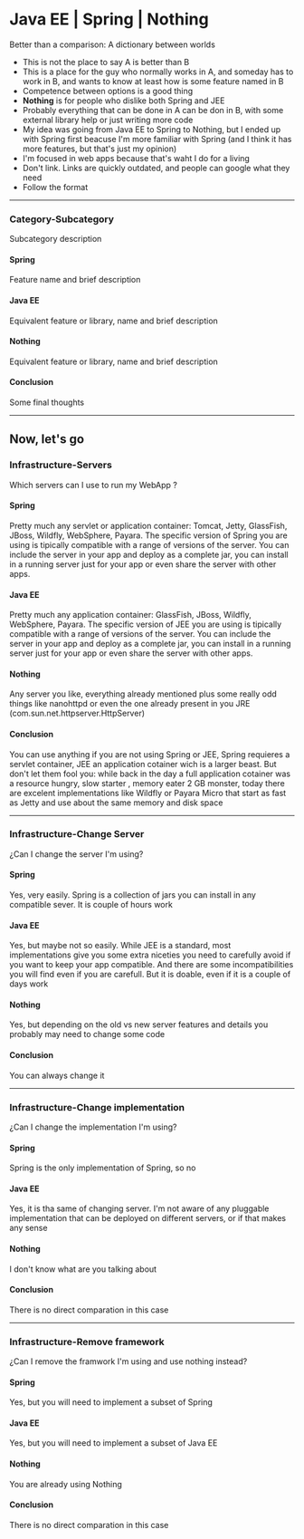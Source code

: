 # Java EE | Spring | Nothing

Better than a comparison: A dictionary between worlds

 * This is not the place to say A is better than B
 * This is a place for the guy who normally works in A, and someday has to work in B, and wants to know at least how is some feature named in B
 * Competence between options is a good thing
 * **Nothing** is for people who dislike both Spring and JEE 
 * Probably everything that can be done in A can be don in B, with some external library help or just writing more code
 * My idea was going from Java EE to Spring to Nothing, but I ended up with Spring first beacuse I'm more familiar with Spring (and I think it has more features, but that's just my opinion)
 * I'm focused in web apps because that's waht I do for a living
 * Don't link. Links are quickly outdated, and people can google what they need
 * Follow the format
---
### Category-Subcategory
Subcategory description
#### Spring
Feature name and brief description
#### Java EE
Equivalent feature or library, name and  brief description
#### Nothing
Equivalent feature or library, name and  brief description
#### Conclusion
Some final thoughts

---

## Now, let's go


### Infrastructure-Servers
Which servers can I use to run my WebApp ?
#### Spring
Pretty much any servlet or application container: Tomcat, Jetty, GlassFish, JBoss, Wildfly, WebSphere, Payara. The specific version of Spring you are using is tipically compatible with a range of versions of the server. You can include the server in your app and deploy as a complete jar, you can install in a running server just for your app or even share the server with other apps. 
#### Java EE
Pretty much any application container: GlassFish, JBoss, Wildfly, WebSphere, Payara. The specific version of JEE you are using is tipically compatible with a range of versions of the server. You can include the server in your app and deploy as a complete jar, you can install in a running server just for your app or even share the server with other apps. 
#### Nothing
Any server you like, everything already mentioned plus some really odd things like nanohttpd or even the one already present in you JRE (com.sun.net.httpserver.HttpServer)
#### Conclusion
You can use anything if you are not using Spring or JEE, Spring requieres a servlet container, JEE an application cotainer wich is a larger beast. But don't let them fool you: while back in the day a full application cotainer was a resource hungry, slow starter , memory eater 2 GB monster, today there are excelent implementations like Wildfly or Payara Micro that start as fast as Jetty and use about the same memory and disk space

---
### Infrastructure-Change Server
¿Can I change the server I'm using?
#### Spring
Yes, very easily. Spring is a collection of jars you can install in any compatible sever. It is couple of hours work 
#### Java EE
Yes, but maybe not so easily. While JEE is a standard, most implementations give you some extra niceties you need to carefully avoid if you want to keep your app compatible. And there are some incompatibilities you will find even if you are carefull. But it is doable, even if it is a couple of days work
#### Nothing
Yes, but depending on the old vs new server features and details you probably may need to change some code
#### Conclusion
You can always change it

---
### Infrastructure-Change implementation
¿Can I change the implementation I'm using?
#### Spring
Spring is the only implementation of Spring, so no
#### Java EE
Yes, it is tha same of changing server. I'm not aware of any pluggable implementation that can be deployed on different servers, or if that makes any sense 
#### Nothing
I don't know what are you talking about
#### Conclusion
There is no direct comparation in this case

---
### Infrastructure-Remove framework
¿Can I remove the framwork I'm using and use nothing instead?
#### Spring
Yes, but you will need to implement a subset of Spring
#### Java EE
Yes, but you will need to implement a subset of Java EE
#### Nothing
You are already using Nothing
#### Conclusion
There is no direct comparation in this case
